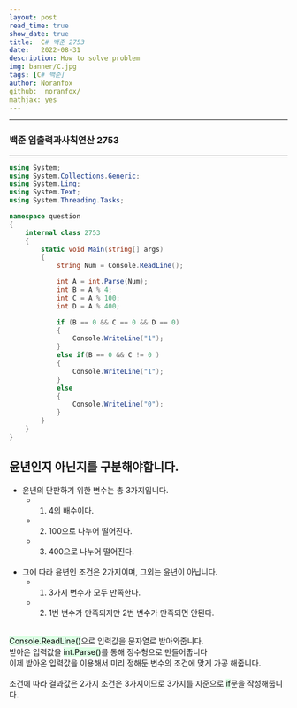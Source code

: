 ```yaml
---
layout: post
read_time: true
show_date: true
title:  C# 백준 2753
date:   2022-08-31
description: How to solve problem
img: banner/C.jpg
tags: [C# 백준]
author: Noranfox
github:  noranfox/
mathjax: yes
---
```


---
### 백준 입출력과사칙연산 2753
---

```c#
using System;
using System.Collections.Generic;
using System.Linq;
using System.Text;
using System.Threading.Tasks;

namespace question
{
    internal class 2753
    {
        static void Main(string[] args)
        {
            string Num = Console.ReadLine();

            int A = int.Parse(Num);
            int B = A % 4;
            int C = A % 100;
            int D = A % 400;

            if (B == 0 && C == 0 && D == 0)
            {
                Console.WriteLine("1");
            }
            else if(B == 0 && C != 0 )
            {
                Console.WriteLine("1");
            }                 
            else
            {
                Console.WriteLine("0");
            }
        }
    }
}
```

## 윤년인지 아닌지를 구분해야합니다.
  - 윤년의 단판하기 위한 변수는 총 3가지입니다.<br>
    - 1. 4의 배수이다.
    - 2. 100으로 나누어 떨어진다.
    - 3. 400으로 나누어 떨어진다.<br><br>
  - 그에 따라 윤년인 조건은 2가지이며, 그외는 윤년이 아닙니다.<br>
    - 1. 3가지 변수가 모두 만족한다.
    - 2. 1번 변수가 만족되지만 2번 변수가 만족되면 안된다.
<br><br>


<mark style='background-color: #dcffe4'> Console.ReadLine()</mark>으로 입력값을 문자열로 받아와줍니다.<br>
받아온 입력값을 <mark style='background-color: #dcffe4'> int.Parse()</mark>를 통해 정수형으로 만들어줍니다<br>
이제 받아온 입력값을 이용해서 미리 정해둔 변수의 조건에 맞게 가공 해줍니다.<br>
<br> 
조건에 따라 결과값은 2가지 조건은 3가지이므로 3가지를 지준으로 <mark style='background-color: #dcffe4'>if</mark>문을 작성해줍니다.

